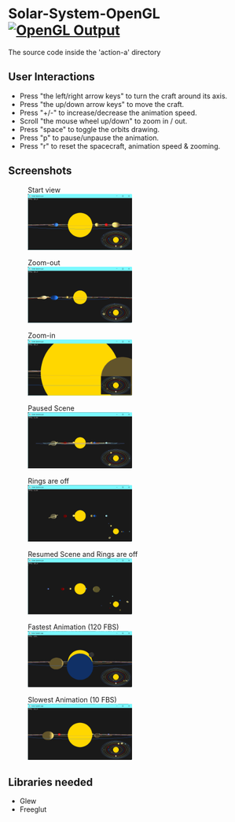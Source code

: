 # Solar-System-OpenGL [![OpenGL Output](https://github.com/Ahmed-Aashour/Solar-System-OpenGL/actions/workflows/main.yml/badge.svg)](https://github.com/Ahmed-Aashour/Solar-System-OpenGL/actions/workflows/main.yml)
The source code inside the 'action-a' directory

## User Interactions
* Press "the left/right arrow keys" to turn the craft around its axis.
* Press "the up/down arrow keys" to move the craft.
* Press "+/-" to increase/decrease the animation speed.
* Scroll "the mouse wheel up/down" to zoom in / out.
* Press "space" to toggle the orbits drawing.
* Press "p" to pause/unpause the animation.
* Press "r" to reset the spacecraft, animation speed & zooming.
## Screenshots
<figure>
  <figcaption>Start view</figcaption>
  <img src="https://github.com/Ahmed-Aashour/Solar-System-OpenGL/blob/main/Screenshots/Picture1-StartView.png" alt="Start view" style="width: 50%;">
</figure>

<figure>
  <figcaption>Zoom-out</figcaption>
  <img src="https://github.com/Ahmed-Aashour/Solar-System-OpenGL/blob/main/Screenshots/Picture2-Zoom-out.png" alt="Zoom-out" style="width: 50%;">
</figure>

<figure>
  <figcaption>Zoom-in</figcaption>
  <img src="https://github.com/Ahmed-Aashour/Solar-System-OpenGL/blob/main/Screenshots/Picture3-Zoom-in.png" alt="Zoom-in" style="width: 50%;">
</figure>

<figure>
  <figcaption>Paused Scene</figcaption>
  <img src="https://github.com/Ahmed-Aashour/Solar-System-OpenGL/blob/main/Screenshots/Picture4-PausedScene.png" alt="Paused Scene" style="width: 50%;">
</figure>

<figure>
  <figcaption>Rings are off</figcaption>
  <img src="https://github.com/Ahmed-Aashour/Solar-System-OpenGL/blob/main/Screenshots/Picture5-Rings-off.png" alt="Rings are off" style="width: 50%;">
</figure>

<figure>
  <figcaption>Resumed Scene and Rings are off</figcaption>
  <img src="https://github.com/Ahmed-Aashour/Solar-System-OpenGL/blob/main/Screenshots/Picture6-ResumedScene%26Rings-off.png" alt="Resumed Scene and Rings are off" style="width: 50%;">
</figure>

<figure>
  <figcaption>Fastest Animation (120 FBS)</figcaption>
  <img src="https://github.com/Ahmed-Aashour/Solar-System-OpenGL/blob/main/Screenshots/Picture7-FastestAnimation(120-FBS).png" alt="Fastest Animation (120 FBS)" style="width: 50%;">
</figure>

<figure>
  <figcaption>Slowest Animation (10 FBS)</figcaption>
  <img src="https://github.com/Ahmed-Aashour/Solar-System-OpenGL/blob/main/Screenshots/Picture8-SlowestAnimation(10-FBS).png" alt="Slowest Animation (10 FBS)" style="width: 50%;">
</figure>

## Libraries needed
* Glew
* Freeglut
